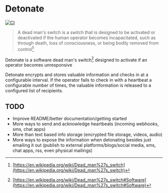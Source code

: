 # Detonate

[![CI](https://github.com/joshfng/detonate/actions/workflows/ci.yml/badge.svg)](https://github.com/joshfng/detonate/actions/workflows/ci.yml)

> A dead man's switch is a switch that is designed to be activated or deactivated if the human operator becomes incapacitated, such as through death, loss of consciousness, or being bodily removed from control[^1]

Detonate is a software dead man's switch[^2] designed to activate if an operator becomes unresponsive

Detonate encrypts and stores valuable information and checks in at a configurable interval. If the operator fails to check in with a heartbeat a configurable number of times, the valuable information is released to a configured list of recipients.

## TODO

- Improve README/better documentation/getting started
- More ways to send and acknowledge heartbeats (incoming webhooks, sms, chat apps)
- More than text based info storage (encrypted file storage, videos, audio)
- More ways to expose the information when detonating besides just emailing it out (publish to external platforms/blogs/social media, sms, chat apps, rss, even physical mailings)

[^1]: [https://en.wikipedia.org/wiki/Dead_man%27s_switch](https://en.wikipedia.org/wiki/Dead_man%27s_switch)
[^2]: [https://en.wikipedia.org/wiki/Dead_man%27s_switch#Software](https://en.wikipedia.org/wiki/Dead_man%27s_switch#Software)
